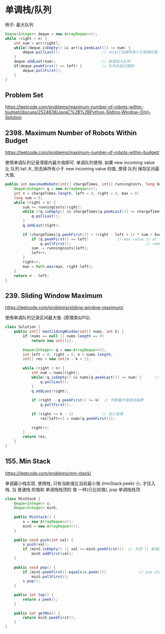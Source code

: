 # 单调栈/队列

例子: 最大队列
```java
Deque<Integer> deque = new ArrayDeque<>();
while (right < n) {
    int num = arr[right];
    while(!deque.isEmpty() && arr[q.peekLast()] <= num) {   
        deque.pollLast();                   // 从tail去掉所有小于新值的值
    }
    deque.addLast(num);                     // 新值加入队列
    if(deque.peekFirst() == left) {         // 队列头超过限制
        deque.pollFirst();
    }
}
```




## Problem Set
https://leetcode.com/problems/maximum-number-of-robots-within-budget/discuss/2524838/JavaC%2B%2BPython-Sliding-Window-O(n)-Solution

## 2398. Maximum Number of Robots Within Budget
https://leetcode.com/problems/maximum-number-of-robots-within-budget/

使用单调队列记录滑窗内最大值即可. 单调队列使用: 如果 new incoming value 比 队列 tail 大, 则去掉所有小于 new incoming value 的值, 使得 队列 保存区间最大值.

```java
public int maximumRobots(int[] chargeTimes, int[] runningCosts, long budget) {
    Deque<Integer> q = new ArrayDeque<>();
    int n = chargeTimes.length, left = 0, right = 0, max = 0;
    long sum = 0;
    while (right < n) {
        sum += runningCosts[right];
        while (!q.isEmpty() && chargeTimes[q.peekLast()] <= chargeTimes[right]) {        // 最大单调栈
            q.pollLast();
        }
        q.addLast(right);
        
        if (chargeTimes[q.peekFirst()] + (right - left + 1) * sum > budget) {
            if (q.peekFirst() == left)             // max value is at left index
                q.pollFirst();                                  // remove left one
            sum -= runningCosts[left];
            left++;
        }
        right++;
        max = Math.max(max, right-left);
    }
    return n - left;
}
```

## 239. Sliding Window Maximum
https://leetcode.com/problems/sliding-window-maximum/

使用单调队列记录区间最大值. (原理类似PQ). 

```java
class Solution {
    public int[] maxSlidingWindow(int[] nums, int k) {
        if (nums == null || nums.length == 0)
            return new int[]{};
        
        Deque<Integer> q = new ArrayDeque<>();    
        int left = 0, right = 0, n = nums.length;
        int[] res = new int[n - k + 1];
        
        while (right < n) {
            int num = nums[right];
            while(!q.isEmpty() && nums[q.peekLast()] <= num) {      // 维护最大单调队列
                q.pollLast();
            }
            q.addLast(right);                                       
            
            if (right - q.peekFirst() >= k)  // 判断最大值是否越界
                q.pollFirst();
            
            if (right >= k - 1)             // 加入结果
                res[left++] = nums[q.peekFirst()];
            
            right++;
        }
        return res;
    }
}
```

## 155. Min Stack
https://leetcode.com/problems/min-stack/

单调最小栈实现. 使用栈, 只有当新值比当前最小值 (minStack.peek) 小, 才压入栈. 当 普通栈 的值和 单调栈栈顶的 值 一样(只比较值), pop 单调栈栈顶.

```java
class MinStack {
    Deque<Integer> s;
    Deque<Integer> minS;
    
    public MinStack() {
        s = new ArrayDeque<>();
        minS = new ArrayDeque<>();
    }
    
    public void push(int val) {
        s.push(val);
        if (minS.isEmpty() || val <= minS.peekFirst())  // 为空 || 新值比当前最小还小, 加入
            minS.addFirst(val);
    }
    
    public void pop() {
        if (minS.peekFirst().equals(s.peek()))               // pop element is at top of min Stack, only compare value
            minS.pollFirst();
        s.pop();
    }
    
    public int top() {
        return s.peek();
    }
    
    public int getMin() {
        return minS.peekFirst();
    }
}
```